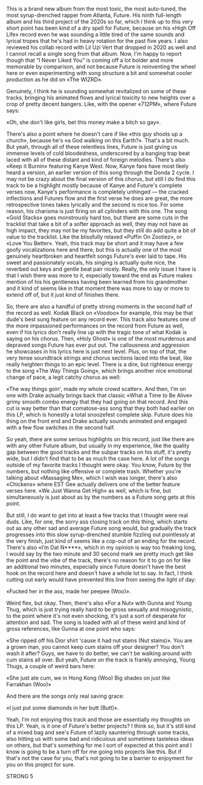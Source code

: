 This is a brand new album from the most toxic, the most auto-tuned, the most syrup-drenched rapper from Atlanta, Future. His ninth full-length album and his third project of the 2020s so far, which I think up to this very short point has been kind of a dry spell for Future, because on his «High Off Life» record even he was sounding a little tired of the same sounds and lyrical tropes that he's had in heavy rotation for the past five years. I also reviewed his collab record with Lil Uzi Vert that dropped in 2020 as well and I cannot recall a single song from that album. Now, I'm happy to report though that “I Never Liked You” is coming off a lot bolder and more memorable by comparison, and not because Future is reinventing the wheel here or even experimenting with song structure a bit and somewhat cooler production as he did on «The WIZRD».

Genuinely, I think he is sounding somewhat revitalized on some of these tracks, bringing his animated flows and lyrical toxicity to new heights over a crop of pretty decent bangers. Like, with the opener «712PM», where Future says:

«Oh, she don't like girls, bet this money make a bitch so gay».

There's also a point where he doesn't care if like «this guy shoots up a church», because he's «a God walking on this Earth?». That's a bit much. But yeah, through all of these relentless lines, Future is just giving us immense levels of cold bloodedness, underscored by a banging trap beat laced with all of these distant and kind of foreign melodies. There's also «Keep it Burnin» featuring Kanye West. Now, Kanye fans have most likely heard a version, an earlier version of this song through the Donda 2 cycle. I may not be crazy about the final version of this chorus, but still I do find this track to be a highlight mostly because of Kanye and Future's complete verses now, Kanye's performance is completely unhinged — the cracked inflections and Futures flow and the first verse he does are great, the more retrospective tones takes lyrically and the second is nice too. For some reason, his charisma is just firing on all cylinders with this one. The song «Gold Stacks» goes monstrously hard too, but there are some cuts in the tracklist that take a bit of a softer approach as well, they may not have as high impact, they may not be my favorites, but they still do add quite a bit of value to the tracklist. Like the blissfully relaxed «Puffin On Zootiez», or «Love You Better». Yeah, this track may be short and it may have a few goofy vocalizations here and there, but this is actually one of the most genuinely heartbroken and heartfelt songs Future's ever laid to tape. His sweet and passionately vocals, his singing is actually quite nice, the reverbed out keys and gentle beat pair nicely. Really, the only issue I have is that I wish there was more to it, especially toward the end as Future makes mention of his his gentleness having been learned from his grandmother and it kind of seems like in that moment there was more to say or more to extend off of, but it just kind of finishes there.

So, there are also a handful of pretty strong moments in the second half of the record as well. Kodak Black on «Voodoo» for example, this may be that dude's best sung feature on any record ever. This track also features one of the more impassioned performances on the record from Future as well, even if his lyrics don't really line up with the tragic tone of what Kodak is saying on his chorus. Then, «Holy Ghost» is one of the most murderous and depraved songs Future has ever put out. The callousness and aggression he showcases in his lyrics here is just next level. Plus, on top of that, the very tense soundtrack strings and chorus sections laced into the beat, like really heighten things to an epic level. There is a dire, but righteous energy to the song «The Way Things Going», which brings another nice emotional change of pace, a legit catchy chorus as well:

«The way things goin', made my whole crowd scatter».
And then, I'm on one with Drake actually brings back that classic «What a Time to Be Alive» grimy smooth combo energy that they had going on that record. And this cut is way better than that comatose-ass song that they both had earlier on this LP, which is honestly a total snoozefest complete skip. Future does his thing on the front end and Drake actually sounds animated and engaged with a few flow switches in the second half.

So yeah, there are some serious highlights on this record, just like there are with any other Future album, but usually in my experience, like the quality gap between the good tracks and the subpar tracks on his stuff, it's pretty wide, but I didn't find that to be as much the case here. A lot of the songs outside of my favorite tracks I thought were okay. You know, Future by the numbers, but nothing like offensive or complete trash. Whether you're talking about «Massaging Me», which I wish was longer, there's also «Chickens» where EST Gee actually delivers one of the better feature verses here. «We Just Wanna Get High» as well, which is fine, but simultaneously is just about as by the numbers as a Future song gets at this point.

But still, I do want to get into at least a few tracks that I thought were real duds. Like, for one, the sorry ass closing track on this thing, which starts out as any other sad and average Future song would, but gradually the track progresses into this slow syrup-drenched stumble fizzling out pointlessly at the very finish, just kind of seems like a cop-out of an ending for the record. There's also «I’m Dat N\*\*\*\*», which in my opinion is way too freaking long, I would say by the two minute and 30 second mark we pretty much get like the point and the vibe of the track, there's no reason for it to go on for like an additional two minutes, especially since Future doesn't have the best hook on the record here and doesn't have a whole lot to say. In fact, I think cutting out early would have prevented this line from seeing the light of day:

«Fucked her in the ass, made her peepee (Woo)».

Weird flex, but okay. Then, there's also «For a Nut» with Gunna and Young Thug, which is just trying really hard to be gross sexually and misogynistic, to the point where it's not even shocking, it's just a sort of desperate for attention and sad. The song is loaded with all of these weird and kind of gross references, like Gunna at one point who says:

«She ripped off his Dior shirt 'cause it had nut stains (Nut stains)».
You are a grown man, you cannot keep cum stains off your designer? You don't wash it after? Guys, we have to do better, we can't be walking around with cum stains all over. But yeah, Future on the track is frankly annoying, Young Thugs, a couple of weird bars here:

«She just ate cum, we in Hong Kong (Woo)
Big shades on just like Farrakhan (Woo)»

And there are the songs only real saving grace:

«I just put some diamonds in her butt (Butt)».

Yeah, I'm not enjoying this track and those are essentially my thoughts on this LP. Yeah, is it one of Future's better projects? I think so, but it's still kind of a mixed bag and see's Future of lazily sauntering through some tracks, also hitting us with some bad and ridiculous and sometimes tasteless ideas on others, but that's something for me I sort of expected at this point and I know is going to be a turn off for me going into projects like this. But if that's not the case for you, that's not going to be a barrier to enjoyment for you on this project for sure.

STRONG 5

